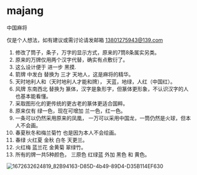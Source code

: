 # majang

中国麻将

仅是个人想法，如有建议或需讨论请发邮箱 13801275943@139.com

1. 修改了筒子，条子，万字的显示方式，原来的7筒8条属实另类。
2. 原来的万牌仅用两个汉字代替，确实有点敷衍了。
3. 这么设计便于 进一步 黑摸.
4. 箭牌 中发白 替换为 三才 天地人，这是麻将的精华。
5. 天时地利人和（天时地利人才能和牌）， 天蓝，地绿，人红（中国红）。
6. 风牌 东南西北 替换为 篆体，汉字是象形字，但篆体更形象，不认识汉字的人也基本能看懂。
7. 采取图形化的更传统的更古老的篆体更适合国粹。
8. 原来仅有 绿一色，现在可增加 兰一色，红一色。
9. 一条可以仍然采用原来的凤凰， 一万可以采用中国龙，一筒仍然是火球，但本人不会画。
10. 春夏秋冬和梅兰菊竹 也是因为本人不会绘画。
11. 春绿 火红夏 金秋 白冬 天更兰。
12. 火红梅 蓝兰花 金黄菊 翠绿竹。
13. 所有的牌一共5种颜色， 三原色 红绿蓝 外加 黑色 和 黄色。

![1672632624819_82B94163-D85D-4b49-89D4-D35B114EF630](https://user-images.githubusercontent.com/22744976/210194640-ff2b3f78-0450-4bc8-8439-6262a16834b8.png)
